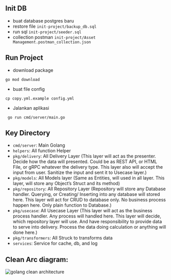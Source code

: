 ## Init DB
- buat database postgres baru
- restore file `init-project/backup_db.sql`
- run sql `init-project/seeder.sql`
- collection postman `init-project/Asset Management.postman_collection.json`

## Run Project

- download package
```
go mod download
```
- buat file config
```
cp copy.yml.example config.yml
```
- Jalankan aplikasi
```
 go run cmd/server/main.go
```

## Key Directory

* `cmd/server`: Main Golang
* `helpers`: All function Helper
* `pkg/delivery`: All Delivery Layer (This layer will act as the presenter. Decide how the data will presented. Could be as REST API, or HTML File, or gRPC whatever the delivery type.
This layer also will accept the input from user. Sanitize the input and sent it to Usecase layer.)
* `pkg/models`: All Models layer (Same as Entities, will used in all layer. This layer, will store any Object’s Struct and its method)
* `pkg/repository`: All Repository Layer (Repository will store any Database handler. Querying, or Creating/ Inserting into any database will stored here. This layer will act for CRUD to database only. No business process happen here. Only plain function to Database.)
* `pkg/usecase`: All Usecase Layer (This layer will act as the business process handler. Any process will handled here. This layer will decide, which repository layer will use. And have responsibility to provide data to serve into delivery. Process the data doing calculation or anything will done here.)
* `pkg/transformers`: All Struck to transforms data
* `services`: Service for cache, db, and log

## Clean Arc diagram:

![golang clean architecture](https://github.com/bxcodec/go-clean-arch/raw/master/clean-arch.png)